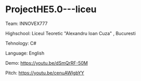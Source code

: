 # ProjectHE5.0---liceu

Team: INNOVEX777

Highschool: Liceul Teoretic "Alexandru Ioan Cuza" , Bucuresti

Tehnology: C#

Language: English

Demo: https://youtu.be/dSmQrRF-50M

Pitch: https://youtu.be/cenuAWIgbYY
